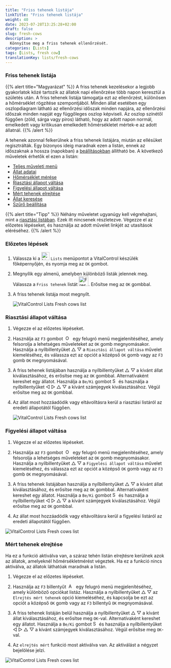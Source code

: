 ```yaml
---
title: "Friss tehenek listája"
linkTitle: "Friss tehenek listája"
weight: 40
date: 2023-07-28T13:25:28+02:00
draft: false
slug: fresh-cows
description: >
  Könnyítse meg a friss tehenek ellenőrzését.
categories: [Lists]
tags: [Lists, fresh cow]
translationKey: lists/fresh-cows
---
```

### Friss tehenek listája

{{% alert title="Magyarázat" %}}
A friss tehenek kezelésekor a legjobb gyakorlatok közé tartozik az állatok napi ellenőrzése több napon keresztül a születés után. A friss tehenek listája támogatja ezt az ellenőrzést, különösen a hőmérséklet rögzítése szempontjából. Minden állat esetében egy oszlopdiagram látható az ellenőrzési időszak minden napjára, az ellenőrzési időszak minden napját egy függőleges oszlop képviseli. Az oszlop színétől függően (zöld, sárga vagy piros) látható, hogy az adott napon normál, emelkedett vagy kritikusan emelkedett hőmérsékletet mértek-e az adott állatnál.
{{% /alert %}}

A tehenek azonnal felkerülnek a friss tehenek listájára, miután az ellésüket regisztrálták. Egy bizonyos ideig maradnak ezen a listán, ennek az időszaknak a hossza (napokban) a [beállításokban](../../settings/data-acquisition/#control-period-of-fresh-cows) állítható be.
 A következő műveletek érhetők el ezen a listán:

- [Teljes műveleti menü](../alarm/#full-action-menu)
- [Állat adatai](../alarm/#animal-data)
- [Hőmérséklet mérése](../alarm/#take-temperature)
- [Riasztási állapot váltása](#toggle-alarm-status)
- [Figyelési állapot váltása](#toggle-watch-status)
- [Mért tehenek elrejtése](#hide-measured-cows)
- [Állat keresése](../alarm/#search-animal)
- [Szűrő beállítása](../alarm/#set-filter)

{{% alert title="Tipp" %}}
Néhány műveletet ugyanúgy kell végrehajtani, mint a [riasztási listában](../alarm). Ezek itt nincsenek részletezve. Végezze el az előzetes lépéseket, és használja az adott művelet linkjét az utasítások eléréséhez.
{{% /alert %}}

### Előzetes lépések

1. Válassza ki a <img src="/icons/main/lists.svg" width="25" align="bottom" alt="Lists" /> `Lists` menüpontot a VitalControl készülék főképernyőjén, és nyomja meg az `OK` gombot.


2. Megnyílik egy almenü, amelyben különböző listák jelennek meg. Válassza a `Friss tehenek` listát <img src="/icons/lists/freshcows.svg" width="30" align="bottom" alt="Fresh-cows" />. Erősítse meg az `OK` gombbal.

3. A friss tehenek listája most megnyílt.

   ![VitalControl Lists Fresh cows list](../images/firststeps4.png "Friss tehén lista")

### Riasztási állapot váltása

1. Végezze el az előzetes lépéseket.

2. Használja az `F3` gombot &nbsp;<img src="/icons/footer/open-popup.svg" width="15" align="bottom" alt="Open popup" />&nbsp; egy felugró menü megjelenítéséhez, amely felsorolja a lehetséges műveleteket az `OK` gomb megnyomásakor. Használja a nyílbillentyűket △ ▽ a `Riasztási állapot váltása` művelet kiemeléséhez, és válassza ezt az opciót a középső `OK` gomb vagy az `F3` gomb `OK` megnyomásával.

3. A friss tehenek listájában használja a nyílbillentyűket △ ▽ a kívánt állat kiválasztásához, és erősítse meg az `OK` gombbal. Alternatívaként kereshet egy állatot. Használja a `Be/Ki` gombot <img src="/icons/footer/search.svg" width="15" align="bottom" alt="Search" /> és használja a nyílbillentyűket ◁ ▷ △ ▽ a kívánt számjegyek kiválasztásához. Végül erősítse meg az `OK` gombbal.

4. Az állat most hozzáadódik vagy eltávolításra kerül a riasztási listáról az eredeti állapotától függően.

   ![VitalControl Lists Fresh cows list](../images/togglealarmstatus.png "Riasztási állapot váltása")

### Figyelési állapot váltása

1. Végezze el az előzetes lépéseket.

2. Használja az `F3` gombot &nbsp;<img src="/icons/footer/open-popup.svg" width="15" align="bottom" alt="Open popup" />&nbsp; egy felugró menü megjelenítéséhez, amely felsorolja a lehetséges műveleteket az `OK` gomb megnyomásakor. Használja a nyílbillentyűket △ ▽ a `Figyelési állapot váltása` művelet kiemeléséhez, és válassza ezt az opciót a középső `OK` gomb vagy az `F3` gomb `OK` megnyomásával.

3. A friss tehenek listájában használja a nyílbillentyűket △ ▽ a kívánt állat kiválasztásához, és erősítse meg az `OK` gombbal. Alternatívaként kereshet egy állatot. Használja a `Be/Ki` gombot <img src="/icons/footer/search.svg" width="15" align="bottom" alt="Search" /> és használja a nyílbillentyűket ◁ ▷ △ ▽ a kívánt számjegyek kiválasztásához. Végül erősítse meg az `OK` gombbal.

4. Az állat most hozzáadódik vagy eltávolításra kerül a figyelési listáról az eredeti állapotától függően.

![VitalControl Lists Fresh cows list](../images/togglewatchstatus.png "Toggle watch status")

### Mért tehenek elrejtése

Ha ez a funkció aktiválva van, a száraz tehén listán elrejtésre kerülnek azok az állatok, amelyeknél hőmérsékletmérést végeztek. Ha ez a funkció nincs aktiválva, az állatok láthatóak maradnak a listán.

1. Végezze el az előzetes lépéseket.

2. Használja az `F3` billentyűt &nbsp;<img src="/icons/footer/open-popup.svg" width="15" align="bottom" alt="Actions" />&nbsp; egy felugró menü megjelenítéséhez, amely különböző opciókat listáz. Használja a nyílbillentyűket △ ▽ az `Elrejtés mért tehenek` opció kiemeléséhez, és kapcsolja be ezt az opciót a középső `OK` gomb vagy az `F3` billentyű `OK` megnyomásával.

3. A friss tehenek listáján belül használja a nyílbillentyűket △ ▽ a kívánt állat kiválasztásához, és erősítse meg `OK`-val. Alternatívaként kereshet egy állatot. Használja a `Be/Ki` gombot <img src="/icons/footer/search.svg" width="15" align="bottom" alt="Search" /> és használja a nyílbillentyűket ◁ ▷ △ ▽ a kívánt számjegyek kiválasztásához. Végül erősítse meg `OK`-val.

4. Az `elrejtés mért` funkció most aktiválva van. Az aktiválást a négyzet bejelölése jelzi.

![VitalControl Lists Fresh cows list](../images/hidemeasuredcows.png "Hide measured cows")
